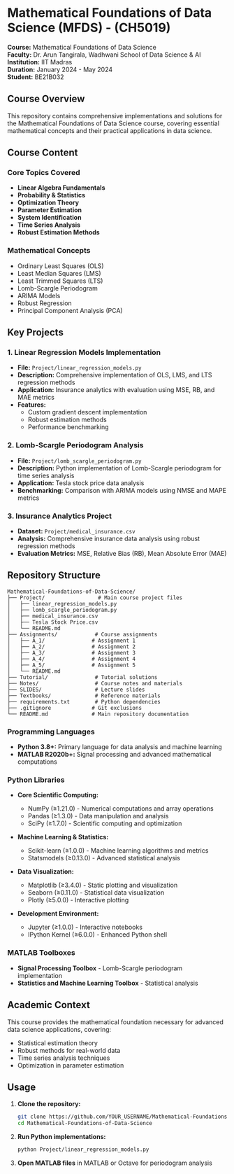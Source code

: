 # Mathematical Foundations of Data Science (MFDS) - (CH5019)

**Course:** Mathematical Foundations of Data Science  
**Faculty:** Dr. Arun Tangirala, Wadhwani School of Data Science & AI  
**Institution:** IIT Madras  
**Duration:** January 2024 - May 2024  
**Student:** BE21B032

## Course Overview

This repository contains comprehensive implementations and solutions for the Mathematical Foundations of Data Science course, covering essential mathematical concepts and their practical applications in data science.

## Course Content

### Core Topics Covered
- **Linear Algebra Fundamentals**
- **Probability & Statistics**
- **Optimization Theory**
- **Parameter Estimation**
- **System Identification**
- **Time Series Analysis**
- **Robust Estimation Methods**

### Mathematical Concepts
- Ordinary Least Squares (OLS)
- Least Median Squares (LMS)
- Least Trimmed Squares (LTS)
- Lomb-Scargle Periodogram
- ARIMA Models
- Robust Regression
- Principal Component Analysis (PCA)

## Key Projects

### 1. Linear Regression Models Implementation
- **File:** `Project/linear_regression_models.py`
- **Description:** Comprehensive implementation of OLS, LMS, and LTS regression methods
- **Application:** Insurance analytics with evaluation using MSE, RB, and MAE metrics
- **Features:**
  - Custom gradient descent implementation
  - Robust estimation methods
  - Performance benchmarking

### 2. Lomb-Scargle Periodogram Analysis
- **File:** `Project/lomb_scargle_periodogram.py`
- **Description:** Python implementation of Lomb-Scargle periodogram for time series analysis
- **Application:** Tesla stock price data analysis
- **Benchmarking:** Comparison with ARIMA models using NMSE and MAPE metrics

### 3. Insurance Analytics Project
- **Dataset:** `Project/medical_insurance.csv`
- **Analysis:** Comprehensive insurance data analysis using robust regression methods
- **Evaluation Metrics:** MSE, Relative Bias (RB), Mean Absolute Error (MAE)

## Repository Structure

```
Mathematical-Foundations-of-Data-Science/
├── Project/                 # Main course project files
│   ├── linear_regression_models.py
│   ├── lomb_scargle_periodogram.py
│   ├── medical_insurance.csv
│   ├── Tesla Stock Price.csv
│   └── README.md
├── Assignments/            # Course assignments
│   ├── A_1/               # Assignment 1
│   ├── A_2/               # Assignment 2
│   ├── A_3/               # Assignment 3
│   ├── A_4/               # Assignment 4
│   ├── A_5/               # Assignment 5
│   └── README.md
├── Tutorial/               # Tutorial solutions
├── Notes/                  # Course notes and materials
├── SLIDES/                 # Lecture slides
├── Textbooks/              # Reference materials
├── requirements.txt        # Python dependencies
├── .gitignore             # Git exclusions
└── README.md              # Main repository documentation
```

### Programming Languages
- **Python 3.8+:** Primary language for data analysis and machine learning
- **MATLAB R2020b+:** Signal processing and advanced mathematical computations

### Python Libraries
- **Core Scientific Computing:**
  - NumPy (≥1.21.0) - Numerical computations and array operations
  - Pandas (≥1.3.0) - Data manipulation and analysis
  - SciPy (≥1.7.0) - Scientific computing and optimization

- **Machine Learning & Statistics:**
  - Scikit-learn (≥1.0.0) - Machine learning algorithms and metrics
  - Statsmodels (≥0.13.0) - Advanced statistical analysis

- **Data Visualization:**
  - Matplotlib (≥3.4.0) - Static plotting and visualization
  - Seaborn (≥0.11.0) - Statistical data visualization
  - Plotly (≥5.0.0) - Interactive plotting

- **Development Environment:**
  - Jupyter (≥1.0.0) - Interactive notebooks
  - IPython Kernel (≥6.0.0) - Enhanced Python shell


### MATLAB Toolboxes
- **Signal Processing Toolbox** - Lomb-Scargle periodogram implementation
- **Statistics and Machine Learning Toolbox** - Statistical analysis

## Academic Context

This course provides the mathematical foundation necessary for advanced data science applications, covering:
- Statistical estimation theory
- Robust methods for real-world data
- Time series analysis techniques
- Optimization in parameter estimation

## Usage

1. **Clone the repository:**
   ```bash
   git clone https://github.com/YOUR_USERNAME/Mathematical-Foundations-of-Data-Science.git
   cd Mathematical-Foundations-of-Data-Science
   ```

2. **Run Python implementations:**
   ```bash
   python Project/linear_regression_models.py
   ```

3. **Open MATLAB files** in MATLAB or Octave for periodogram analysis



